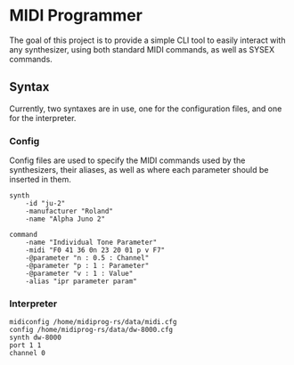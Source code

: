 # MIDI Programmer

The goal of this project is to provide a simple CLI tool to easily interact with any synthesizer, using both standard MIDI commands, as well as SYSEX commands.

## Syntax

Currently, two syntaxes are in use, one for the configuration files, and one for the interpreter.

### Config

Config files are used to specify the MIDI commands used by the synthesizers, their aliases, as well as where each parameter should be inserted in them.

```
synth
    -id "ju-2"
    -manufacturer "Roland"
    -name "Alpha Juno 2"

command
    -name "Individual Tone Parameter"
    -midi "F0 41 36 0n 23 20 01 p v F7"
    -@parameter "n : 0.5 : Channel"
    -@parameter "p : 1 : Parameter"
    -@parameter "v : 1 : Value"
    -alias "ipr parameter param"
```

### Interpreter

```
midiconfig /home/midiprog-rs/data/midi.cfg
config /home/midiprog-rs/data/dw-8000.cfg
synth dw-8000
port 1 1
channel 0
```
